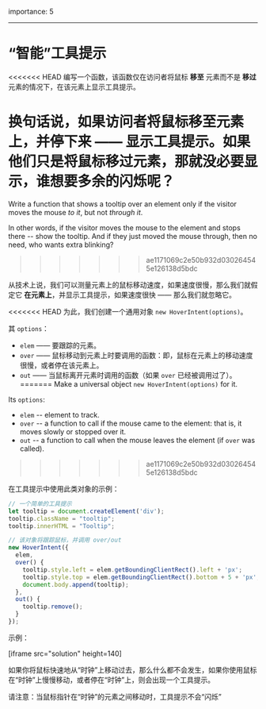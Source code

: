 importance: 5

---

# “智能”工具提示

<<<<<<< HEAD
编写一个函数，该函数仅在访问者将鼠标 **移至** 元素而不是 **移过** 元素的情况下，在该元素上显示工具提示。

换句话说，如果访问者将鼠标移至元素上，并停下来 —— 显示工具提示。如果他们只是将鼠标移过元素，那就没必要显示，谁想要多余的闪烁呢？
=======
Write a function that shows a tooltip over an element only if the visitor moves the mouse *to it*, but not *through it*.

In other words, if the visitor moves the mouse to the element and stops there -- show the tooltip. And if they just moved the mouse through, then no need, who wants extra blinking?
>>>>>>> ae1171069c2e50b932d030264545e126138d5bdc

从技术上说，我们可以测量元素上的鼠标移动速度，如果速度很慢，那么我们就假定它 **在元素上**，并显示工具提示，如果速度很快 —— 那么我们就忽略它。

<<<<<<< HEAD
为此，我们创建一个通用对象 `new HoverIntent(options)`。

其 `options`：
- `elem` —— 要跟踪的元素。
- `over` —— 鼠标移动到元素上时要调用的函数：即，鼠标在元素上的移动速度很慢，或者停在该元素上。
- `out` —— 当鼠标离开元素时调用的函数（如果 `over` 已经被调用过了）。
=======
Make a universal object `new HoverIntent(options)` for it.

Its `options`:
- `elem` -- element to track.
- `over` -- a function to call if the mouse came to the element: that is, it moves slowly or stopped over it.
- `out` -- a function to call when the mouse leaves the element (if `over` was called).
>>>>>>> ae1171069c2e50b932d030264545e126138d5bdc

在工具提示中使用此类对象的示例：

```js
// 一个简单的工具提示
let tooltip = document.createElement('div');
tooltip.className = "tooltip";
tooltip.innerHTML = "Tooltip";

// 该对象将跟踪鼠标，并调用 over/out
new HoverIntent({
  elem,
  over() {
    tooltip.style.left = elem.getBoundingClientRect().left + 'px';
    tooltip.style.top = elem.getBoundingClientRect().bottom + 5 + 'px';
    document.body.append(tooltip);
  },
  out() {
    tooltip.remove();
  }
});
```

示例：

[iframe src="solution" height=140]

如果你将鼠标快速地从“时钟”上移动过去，那么什么都不会发生，如果你使用鼠标在“时钟”上慢慢移动，或者停在“时钟”上，则会出现一个工具提示。

请注意：当鼠标指针在“时钟”的元素之间移动时，工具提示不会“闪烁”
